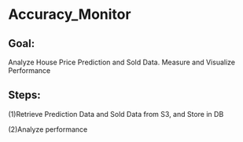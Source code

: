# Accuracy_Monitor




Goal:
------------
Analyze House Price Prediction and Sold Data.
Measure and Visualize Performance

Steps:
------------
(1)Retrieve Prediction Data and Sold Data from S3, and Store in DB

(2)Analyze performance
